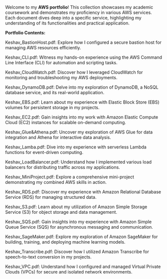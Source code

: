 Welcome to my **AWS portfolio**! This collection showcases my academic coursework and demonstrates my proficiency in various AWS services. 
Each document dives deep into a specific service, highlighting my understanding of its functionalities and practical application.

**Portfolio Contents:**

Keshav_BastionHost.pdf: Explore how I configured a secure bastion host for managing AWS resources efficiently.

Keshav_CLI.pdf: Witness my hands-on experience using the AWS Command Line Interface (CLI) for automation and scripting tasks.

Keshav_CloudWatch.pdf: Discover how I leveraged CloudWatch for monitoring and troubleshooting my AWS deployments.

Keshav_DynamoDB.pdf: Delve into my exploration of DynamoDB, a NoSQL database service, and its real-world application.

Keshav_EBS.pdf: Learn about my experience with Elastic Block Store (EBS) volumes for persistent storage in my projects.

Keshav_EC2.pdf: Gain insights into my work with Amazon Elastic Compute Cloud (EC2) instances for scalable on-demand computing.

Keshav_Glue&Athena.pdf: Uncover my exploration of AWS Glue for data integration and Athena for interactive data analysis.

Keshav_Lamba.pdf: Dive into my experience with serverless Lambda functions for event-driven computing.

Keshav_LoadBalancer.pdf: Understand how I implemented various load balancers for distributing traffic across my applications.

Keshav_MiniProject.pdf: Explore a comprehensive mini-project demonstrating my combined AWS skills in action.

Keshav_RDS.pdf: Discover my experience with Amazon Relational Database Service (RDS) for managing structured data.

Keshav_S3.pdf: Learn about my utilization of Amazon Simple Storage Service (S3) for object storage and data management.

Keshav_SQS.pdf: Gain insights into my experience with Amazon Simple Queue Service (SQS) for asynchronous messaging and communication.

Keshav_SageMaker.pdf: Explore my exploration of Amazon SageMaker for building, training, and deploying machine learning models.

Keshav_Transcribe.pdf: Discover how I utilized Amazon Transcribe for speech-to-text conversion in my projects.

Keshav_VPC.pdf: Understand how I configured and managed Virtual Private Clouds (VPCs) for secure and isolated network environments.
